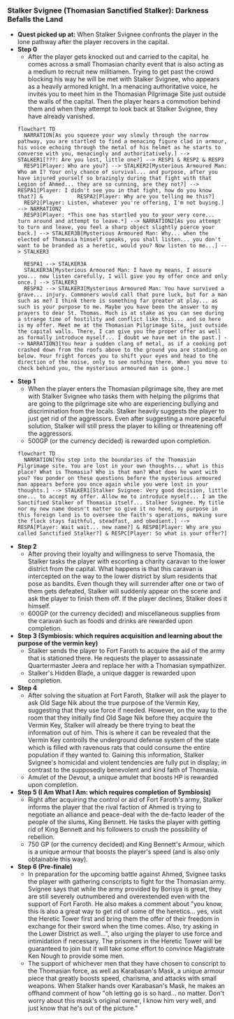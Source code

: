 ### **Stalker Svignee (Thomasian Sanctified Stalker): Darkness Befalls the Land**
- **Quest picked up at:** When Stalker Svignee confronts the player in the lone pathway after the player recovers in the capital.
- **Step 0**
  - After the player gets knocked out and carried to the capital, he comes across a small Thomasian charity event that is also acting as a medium to recruit new militiamen. Trying to get past the crowd blocking his way he will be met with Stalker Svignee, who appears as a heavily armored knight. In a menacing authoritative voice, he invites you to meet him in the Thomasian Pilgrimage Site just outside the walls of the capital. Then the player hears a commotion behind them and when they attempt to look back at Stalker Svignee, they have already vanished.
  ```mermaid
  flowchart TD
    NARRATION[As you squeeze your way slowly through the narrow pathway, you are startled to find a menacing figure clad in armour, his voice echoing through the metal of his helmet as he starts to converse with you, menacingly and authoritatively.] --> STALKER1[???: Are you lost, little one?] --> RESP1 & RESP2 & RESP3
    RESP1[Player: Who are you?] --> STALKER2[Mysterious Armoured Man: Who am I? Your only chance of survival... and purpose, after you have injured yourself so brazingly during that fight with that Legion of Ahmed... they are so cunning, are they not?] --> RESPA1[Player: I didn't see you in that fight, how do you know that?] &           RESPA2[Player: Why are you telling me this?]
    RESP2[Player: Listen, whatever you're offering, I'm not buying.] --> NARRATION2
    RESP3[Player: *This one has startled you to your very core... turn around and attempt to leave.*] --> NARRATION2[As you attempt to turn and leave, you feel a sharp object slightly pierce your back.] --> STALKER3B[Mysterious Armoured Man: Why... when the elected of Thomasia himself speaks, you shall listen... you don't want to be branded as a heretic, would you? Now listen to me...] --> STALKER3

    RESPA1 --> STALKER3A
    STALKER3A[Mysterious Armoured Man: I have my means, I assure you... now listen carefully, I will give you my offer once and only once.] --> STALKER3
    RESPA2 --> STALKER3[Mysterious Armoured Man: You have survived a grave... injury. Commoners would call that pure luck, but for a man such as me? I think there is something far greater at play... as such is your purpose to me. Maybe you have been the answer to my prayers to dear St. Thomas. Much is at stake as you can see during a strange time of hostility and conflict like this... and so here is my offer. Meet me at the Thomasian Pilgrimage Site, just outside the capital walls. There, I can give you the proper offer as well as formally introduce myself... I doubt we have met in the past.] --> NARRATION3[You hear a sudden clang of metal, as if a cooking pot crashed down from the roofs above to the ground you are standing on below. Your fright forces you to shift your eyes and head to the direction of the noise, only to see nothing there. When you move to check behind you, the mysterious armoured man is gone.]
  ```
- **Step 1**
  - When the player enters the Thomasian pilgrimage site, they are met with Stalker Svignee who tasks them with helping the pilgrims that are going to the pilgrimage site who are experiencing bullying and discrimination from the locals. Stalker heavily suggests the player to just get rid of the aggressors. Even after suggesting a more peaceful solution, Stalker will still press the player to killing or threatening off the aggressors.
  - 500GP (or the currency decided) is rewarded upon completion.
  ```mermaid
  flowchart TD
    NARRATION[You step into the boundaries of the Thomasian Pilgrimage site. You are lost in your own thoughts... what is this place? What is Thomasia? Who is that man? What does he want with you? You ponder on these questions before the mysterious armoured man appears before you once again while you were lost in your thoughts.] --> STALKER1[Stalker Svignee: Very good decision, little one... to accept my offer. Allow me to introduce myself... I am the Sanctified Stalker of Thomasia itself... Stalker Svignee. My title nor my new name doesn't matter so give it no heed, my purpose in this foreign land is to oversee the faith's operations, making sure the flock stays faithful, steadfast, and obedient.] --> RESPA[Player: Wait wait... new name?] & RESPB[Player: Why are you called Sanctified Stalker?] & RESPC[Player: So what is your offer?]
  ```
- **Step 2**
  - After proving their loyalty and willingness to serve Thomasia, the Stalker tasks the player with escorting a charity caravan to the lower district from the capital. What happens is that this caravan is intercepted on the way to the lower district by slum residents that pose as bandits. Even though they will surrender after one or two of them gets defeated, Stalker will suddenly appear on the scene and ask the player to finish them off. If the player declines, Stalker does it himself.
  - 600GP (or the currency decided) and miscellaneous supplies from the caravan such as foods and drinks are rewarded upon completion.
- **Step 3 (Symbiosis: which requires acquisition and learning about the purpose of the vermin key)**
  - Stalker sends the player to Fort Faroth to acquire the aid of the army that is stationed there. He requests the player to assassinate Quartermaster Jeera and replace her with a Thomasian sympathizer.
  - Stalker's Hidden Blade, a unique dagger is rewarded upon completion.
- **Step 4**
  - After solving the situation at Fort Faroth, Stalker will ask the player to ask Old Sage Nik about the true purpose of the Vermin Key, suggesting that they use force if needed. However, on the way to the room that they initially find Old Sage Nik before they acquire the Vermin Key, Stalker will already be there trying to beat the information out of him. This is where it can be revealed that the Vermin Key controlls the underground defense system of the state which is filled with ravenous rats that could consume the entire population if they wanted to. Gaining this information, Stalker Svignee's homicidal and violent tendencies are fully put in display; in contrast to the supposedly benevolent and kind faith of Thomasia.
  - Amulet of the Devout, a unique amulet that boosts HP is rewarded upon  completion.
- **Step 5 (I Am What I Am: which requires completion of Symbiosis)**
  - Right after acquiring the control or aid of Fort Faroth's army, Stalker informs the player that the rival faction of Ahmed is trying to negotiate an alliance and peace-deal with the de-facto leader of the people of the slums, King Bennett. He tasks the player with getting rid of King Bennett and his followers to crush the possibility of rebellion.
  - 750 GP (or the currency decided) and King Bennett's Armour, which is a unique armour that boosts the player's speed (and is also only obtainable this way).
- **Step 6 (Pre-finale)**
  - In preparation for the upcoming battle against Ahmed, Svignee tasks the player with gathering conscripts to fight for the Thomasian army. Svignee says that while the army provided by Borisya is great, they are still severely outnumbered and overextended even with the support of Fort Faroth. He also makes a comment about "you know, this is also a great way to get rid of some of the heretics... yes, visit the Heretic Tower first and bring them the offer of their freedom in exchange for their sword when the time comes. Also, try asking in the Lower District as well...", also urging the player to use force and intimidation if necessary. The prisoners in the Heretic Tower will be guaranteed to join but it will take some effort to convince Magistrate Ken Nough to provide some men.
  - The support of whichever men that they have chosen to conscript to the Thomasian force, as well as Karabasan's Mask, a unique armour piece that greatly boosts speed, charisma, and attacks with small weapons. When Stalker hands over Karabasan's Mask, he makes an offhand comment of how "oh letting go is so hard... no matter. Don't worry about this mask's original owner, I know him very well, and just know that he's out of the picture."
